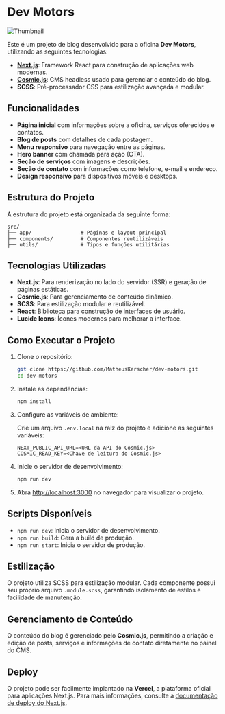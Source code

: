 # Dev Motors

![Thumbnail](./public/images/thumbnail.png)

Este é um projeto de blog desenvolvido para a oficina **Dev Motors**, utilizando as seguintes tecnologias:

- **[Next.js](https://nextjs.org/)**: Framework React para construção de aplicações web modernas.
- **[Cosmic.js](https://www.cosmicjs.com/)**: CMS headless usado para gerenciar o conteúdo do blog.
- **SCSS**: Pré-processador CSS para estilização avançada e modular.

## Funcionalidades

- **Página inicial** com informações sobre a oficina, serviços oferecidos e contatos.
- **Blog de posts** com detalhes de cada postagem.
- **Menu responsivo** para navegação entre as páginas.
- **Hero banner** com chamada para ação (CTA).
- **Seção de serviços** com imagens e descrições.
- **Seção de contato** com informações como telefone, e-mail e endereço.
- **Design responsivo** para dispositivos móveis e desktops.

## Estrutura do Projeto

A estrutura do projeto está organizada da seguinte forma:

```
src/
├── app/                # Páginas e layout principal
├── components/         # Componentes reutilizáveis
├── utils/              # Tipos e funções utilitárias
```

## Tecnologias Utilizadas

- **Next.js**: Para renderização no lado do servidor (SSR) e geração de páginas estáticas.
- **Cosmic.js**: Para gerenciamento de conteúdo dinâmico.
- **SCSS**: Para estilização modular e reutilizável.
- **React**: Biblioteca para construção de interfaces de usuário.
- **Lucide Icons**: Ícones modernos para melhorar a interface.

## Como Executar o Projeto

1. Clone o repositório:

   ```bash
   git clone https://github.com/MatheusKerscher/dev-motors.git
   cd dev-motors
   ```

2. Instale as dependências:

   ```bash
   npm install
   ```

3. Configure as variáveis de ambiente:

   Crie um arquivo `.env.local` na raiz do projeto e adicione as seguintes variáveis:

   ```env
   NEXT_PUBLIC_API_URL=<URL da API do Cosmic.js>
   COSMIC_READ_KEY=<Chave de leitura do Cosmic.js>
   ```

4. Inicie o servidor de desenvolvimento:

   ```bash
   npm run dev
   ```

5. Abra [http://localhost:3000](http://localhost:3000) no navegador para visualizar o projeto.

## Scripts Disponíveis

- `npm run dev`: Inicia o servidor de desenvolvimento.
- `npm run build`: Gera a build de produção.
- `npm run start`: Inicia o servidor de produção.

## Estilização

O projeto utiliza SCSS para estilização modular. Cada componente possui seu próprio arquivo `.module.scss`, garantindo isolamento de estilos e facilidade de manutenção.

## Gerenciamento de Conteúdo

O conteúdo do blog é gerenciado pelo **Cosmic.js**, permitindo a criação e edição de posts, serviços e informações de contato diretamente no painel do CMS.

## Deploy

O projeto pode ser facilmente implantado na **Vercel**, a plataforma oficial para aplicações Next.js. Para mais informações, consulte a [documentação de deploy do Next.js](https://nextjs.org/docs/app/building-your-application/deploying).

